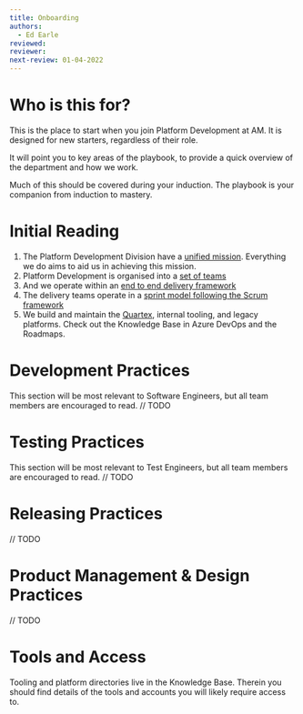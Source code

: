 ```yaml
---
title: Onboarding
authors: 
  - Ed Earle
reviewed: 
reviewer:
next-review: 01-04-2022
---
```


# Who is this for?
This is the place to start when you join Platform Development at AM. It is designed for new starters, regardless of their role.

It will point you to key areas of the playbook, to provide a quick overview of the department and how we work.

Much of this should be covered during your induction. The playbook is your companion from induction to mastery.

# Initial Reading

1. The Platform Development Division have a [unified mission](/1.-Welcome/Mission). Everything we do aims to aid us in achieving this mission.
1. Platform Development is organised into a [set of teams](/3.-Sprints-&-Teams/Team-Structure)
1. And we operate within an [end to end delivery framework](/2.-Delivery-Framework/)
1. The delivery teams operate in a [sprint model following the Scrum framework](/3.-Sprints-&-Teams/)
1. We build and maintain the [Quartex](https://www.quartexcollections.com/), internal tooling, and legacy platforms. Check out the Knowledge Base in Azure DevOps and the Roadmaps.

# Development Practices
This section will be most relevant to Software Engineers, but all team members are encouraged to read.
// TODO

# Testing Practices
This section will be most relevant to Test Engineers, but all team members are encouraged to read.
// TODO

# Releasing Practices
// TODO

# Product Management & Design Practices
// TODO

# Tools and Access
Tooling and platform directories live in the Knowledge Base. Therein you should find details of the tools and accounts you will likely require access to.
